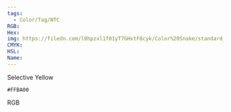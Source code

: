 ```yaml
---
tags:
  - Color/Tag/NTC
RGB:
Hex:
img: https://filedn.com/l0hpzxl1f01yT7GHxtF8cyk/Color%20Snake/standard_csv_to_svg//FFBA00.svg
CMYK:
HSL:
Name:
---
```

Selective Yellow
```palette
#FFBA00
```
RGB
